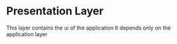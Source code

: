# Presentation Layer

This layer contains the ui of the application
It depends only on the application layer
